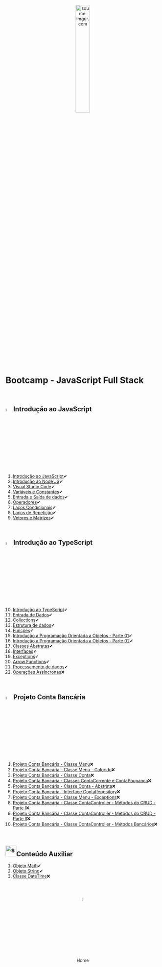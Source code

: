 <div align="center">
    <img src="https://i.imgur.com/r9lrbPG.png" title="source: imgur.com" width="30%"/>
</div>
<h1>Bootcamp - JavaScript Full Stack </h1>

<br />

<h2><img src="https://i.imgur.com/r9lrbPG.png" title="source: imgur.com" width="5%"/>Introdução ao JavaScript</h2>

1. <a href="01.md">Introdução ao JavaScript</a>✔
2. <a href="02.md">Introdução ao Node JS</a>✔
3. <a href="03.md">Visual Studio Code</a>✔
4. <a href="04.md">Variáveis e Constantes</a>✔
5. <a href="05.md">Entrada e Saída de dados</a>✔
6. <a href="06.md">Operadores</a>✔
7. <a href="07.md">Laços Condicionais</a>✔
8. <a href="08.md">Laços de Repetição</a>✔
9. <a href="09.md">Vetores e Matrizes</a>✔

<br />

<h2><img src="https://i.imgur.com/izFuHID.png" title="source: imgur.com" width="5%"/>Introdução ao TypeScript</h2>

10. <a href="10.md">Introdução ao TypeScript</a>✔
11. <a href="11.md">Entrada de Dados</a>✔
12. <a href="12.md">Collections</a>✔
13. <a href="13.md">Estrutura de dados</a>✔
14. <a href="14.md">Funções</a>✔
15. <a href="15.md">Introdução a Programação Orientada a Objetos - Parte 01</a>✔
16. <a href="16.md">Introdução a Programação Orientada a Objetos - Parte 02</a>✔
17. <a href="17.md">Classes Abstratas</a>✔
18. <a href="18.md">Interfaces</a>✔
19. <a href="19.md">Exceptions</a>✔
20. <a href="20.md">Arrow Functions</a>✔
21. <a href="21.md">Processamento de dados</a>✔
22. <a href="22.md">Operações Assíncronas</a>❌

<br />

<h2><img src="https://i.imgur.com/izFuHID.png" title="source: imgur.com" width="5%"/>Projeto Conta Bancária</h2>

1. <a href="pr01.md">Projeto Conta Bancária - Classe Menu</a>❌
2. <a href="pr02.md">Projeto Conta Bancária - Classe Menu - Colorido</a>❌
3. <a href="pr03.md">Projeto Conta Bancária - Classe Conta</a>❌
4. <a href="pr04.md">Projeto Conta Bancária - Classes ContaCorrente e ContaPoupanca</a>❌
5. <a href="pr05.md">Projeto Conta Bancária - Classe Conta - Abstrata</a>❌
6. <a href="pr06.md">Projeto Conta Bancária - Interface ContaRepository</a>❌
7. <a href="pr07.md">Projeto Conta Bancária - Classe Menu - Exceptions</a>❌
8. <a href="pr08.md">Projeto Conta Bancária - Classe ContaController - Métodos do CRUD - Parte I</a>❌
9. <a href="pr09.md">Projeto Conta Bancária - Classe ContaController - Métodos do CRUD - Parte II</a>❌
10. <a href="pr10.md">Projeto Conta Bancária - Classe ContaController - Métodos Bancários</a>❌

<br />

<h2><img src="https://i.imgur.com/r9lrbPG.png" title="source: imgur.com" width="35px"/>Conteúdo Auxiliar</h2>

1. <a href="b01.md">Objeto Math</a>✔
2. <a href="b02.md">Objeto String</a>✔
3. <a href="b03.md">Classe DateTime</a>❌

<br /><br />

<div align="center"><a href="../README.md"><img src="https://i.imgur.com/kfHCxif.png" title="source: imgur.com" width="5%"/></a></div>
<div align="center">Home</div>
